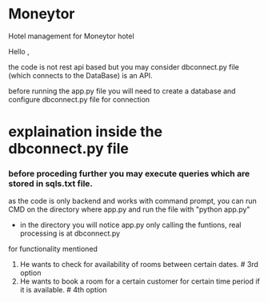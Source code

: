 # Moneytor
Hotel management for Moneytor hotel


Hello ,

the code is not rest api based but you may consider dbconnect.py file (which connects to the DataBase) is an API.

before running the app.py file you will need to create a database and configure dbconnect.py file for connection
# explaination inside the dbconnect.py file

### before proceding further you may execute queries which are  stored in sqls.txt file.

as the code is only backend and works with command prompt, you can run CMD on the directory where app.py and run the file with "python app.py"

- in the directory you will notice app.py only calling the funtions, real processing is at dbconnect.py


for functionality mentioned
1. He wants to check for availability of rooms between certain dates.       # 3rd option 
2. He wants to book a room for a certain customer for certain time period if it is available.	# 4th option


